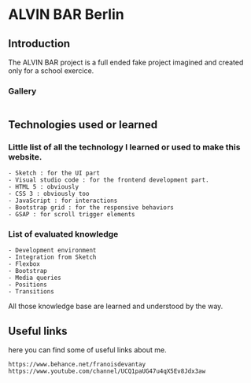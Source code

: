 # ALVIN BAR Berlin

## Introduction

The ALVIN BAR project is a full ended fake project imagined and created only for a school exercice.

### Gallery

<img src="">

## Technologies used or learned

### Little list of all the technology I learned or used to make this website.

```
- Sketch : for the UI part
- Visual studio code : for the frontend development part.
- HTML 5 : obviously
- CSS 3 : obviously too
- JavaScript : for interactions
- Bootstrap grid : for the responsive behaviors
- GSAP : for scroll trigger elements
```

### List of evaluated knowledge

```
- Development environment
- Integration from Sketch
- Flexbox
- Bootstrap
- Media queries
- Positions
- Transitions
```

All those knowledge base are learned and understood by the way.

## Useful links

here you can find some of useful links about me.

```
https://www.behance.net/franoisdevantay
https://www.youtube.com/channel/UCQ1paUG47u4qX5Ev8Jdx3aw
```
